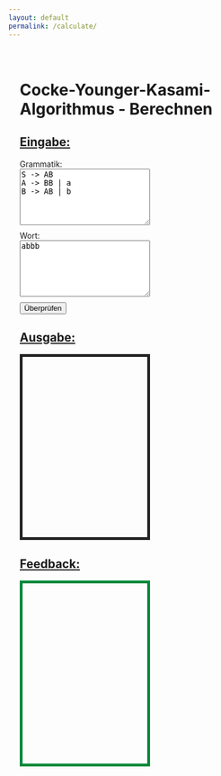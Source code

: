 ```yaml
---
layout: default
permalink: /calculate/
---
```


<div style="padding: 20px;">
<h1>Cocke-Younger-Kasami-Algorithmus - Berechnen</h1>
<p>

<style>
.container {
    width: 50%; 
}

h2 {
    text-decoration: underline;
}
    
textarea {
    width: 100%;
    height: 100px;
    margin-bottom: 10px;
}

.output {
    border: 1px solid #232323;
    overflow-y: auto;
    border-width: thick;
    padding: 10px;
    height: 300px;
}

.feedback {
    border: 1px solid #00883A;
    overflow-y: auto;
    border-width: thick;
    padding: 10px;
    height: 300px;
}
</style>

<div class="container">
    <h2>Eingabe:</h2>
    <label for="grammar">Grammatik:</label>
    <textarea id="grammar">
S -> AB
A -> BB | a
B -> AB | b
    </textarea>
    <label for="word">Wort:</label>
    <textarea id="word">abbb</textarea>
    <button id="processButton">Überprüfen</button>
</div>

<div class="container">
    <h2>Ausgabe:</h2>
    <div id="output" class="output"></div>
    <h2>Feedback:</h2>
    <div id="feedback" class="feedback"></div>
</div>

<script>
    document.addEventListener('DOMContentLoaded', function() {
        const processButton = document.getElementById('processButton');
        processButton.addEventListener('click', processCYK);

        function processCYK() {
            const grammarInput = document.getElementById('grammar').value;
            const wordInput = document.getElementById('word').value;
            const outputDiv = document.getElementById('output');
            const feedbackDiv = document.getElementById('feedback');

            const grammar = parseGrammar(grammarInput);
            const { V, steps, calculated } = runCYK(wordInput, grammar);

            displayOutput(outputDiv, wordInput, V, calculated);
            displayFeedback(feedbackDiv, steps, wordInput, V);
        }

        function parseGrammar(input) {
            return input.trim().split('\n').reduce((grammar, rule) => {
                const [left, right] = rule.split('->').map(part => part.trim());
                right.split('|').forEach(production => {
                    if (!grammar[left]) { 
                        grammar[left] = []; 
                    }
                    grammar[left].push(production.trim());
                });
                return grammar;
            }, {});
        }

        function runCYK(word, grammar) {
            const n = word.length;
            const V = Array.from({ length: n }, () => Array.from({ length: n }, () => new Set()));
            const steps = [];
            const calculated = new Set();

            initializeTable(V, word, grammar, steps, calculated);
            fillTable(V, word, grammar, steps, calculated);

            return { V, steps, calculated };
        }

        function initializeTable(V, word, grammar, steps, calculated) {
            for (let i = 0; i < word.length; i++) {
                for (const [left, right] of Object.entries(grammar)) {
                    if (right.includes(word[i])) {
                        V[i][0].add(left);
                        if (!calculated.has(word[i])) {
                            steps.push({ substring: word[i], value: left, rule: `${left} -> ${word[i]}` });
                            calculated.add(word[i]);
                        }
                    }
                }
            }
        }

        function fillTable(V, word, grammar, steps, calculated) {
            for (let l = 1; l < word.length; l++) {
                for (let i = 0; i < word.length - l; i++) {
                    for (let k = 0; k < l; k++) {
                        for (const [left, right] of Object.entries(grammar)) {
                            right.forEach(production => {
                                if (production.length === 2) {
                                    const [B, C] = production;
                                    if (V[i][k].has(B) && V[i + k + 1][l - k - 1].has(C)) {
                                        V[i][l].add(left);
                                        const substring = word.slice(i, i + l + 1);
                                        if (!calculated.has(substring)) {
                                            steps.push({
                                                substring: substring,
                                                value: left,
                                                rule: `${left} -> ${production}`,
                                                components: [
                                                    `V<sub>${word.slice(i, i + k + 1)}</sub> = {${B}}`,
                                                    `V<sub>${word.slice(i + k + 1, i + l + 1)}</sub> = {${C}}`
                                                ]
                                            });
                                            calculated.add(substring);
                                        }
                                    }
                                }
                            });
                        }
                    }
                }
            }
        }

        function displayOutput(outputDiv, word, V, calculated) {
            outputDiv.innerHTML = '';
            calculated.forEach(substring => {
                const i = word.indexOf(substring);
                const l = substring.length - 1;
                const result = `Für ${substring}: V = {${[...V[i][l]].join(',')}}`;
                const p = document.createElement('p');
                p.innerHTML = result;
                outputDiv.appendChild(p);
            });
        }

        function displayFeedback(feedbackDiv, steps, word, V) {
            const detailedSteps = steps.map(step => {
                if (step.components) {
                    return `V<sub>${step.substring}</sub> = { X | X -> ${step.components.join(' &cup; ')} = {${step.value}} }`;
                } else {
                    return `V<sub>${step.substring}</sub> = { ${step.value} } da ${step.rule}`;
                }
            });

            feedbackDiv.innerHTML = `Ausführliche Rechenweg:<br>${detailedSteps.join('<br>')}`;

            const finalResult = V[0][word.length - 1].has('S') ?
                `Das Wort "${word}" ist in der Sprache, weil S &isin; V<sub>${word}</sub>` :
                `Das Wort "${word}" ist nicht in der Sprache, weil S &notin; V<sub>${word}</sub>`;

            const conclusion = document.createElement('p');
            conclusion.innerHTML = finalResult;
            feedbackDiv.appendChild(conclusion);
        }
    });
</script>

</p>
</div>
